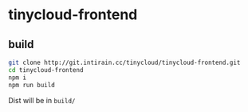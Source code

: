 # tinycloud-frontend
## build
```bash
git clone http://git.intirain.cc/tinycloud/tinycloud-frontend.git
cd tinycloud-frontend
npm i
npm run build
```
Dist will be in `build/`
